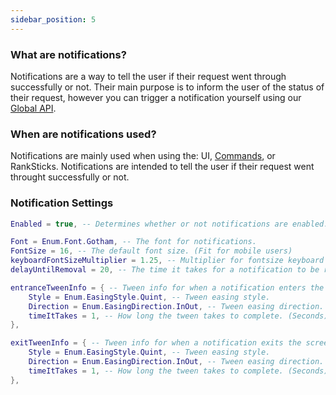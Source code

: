 ```yaml
---
sidebar_position: 5
---
```


### What are notifications?
Notifications are a way to tell the user if their request went through successfully or not. Their main purpose is to inform the user of the status of their request, however you can trigger a notification yourself using our [Global API](/VibezAPI/docs/Features/Global).

### When are notifications used?
Notifications are mainly used when using the: UI, [Commands](/VibezAPI/docs/Features/Commands/About/), or RankSticks. Notifications are intended to tell the user if their request went throught successfully or not.

### Notification Settings
```lua
Enabled = true, -- Determines whether or not notifications are enabled.

Font = Enum.Font.Gotham, -- The font for notifications.
FontSize = 16, -- The default font size. (Fit for mobile users)
keyboardFontSizeMultiplier = 1.25, -- Multiplier for fontsize keyboard users
delayUntilRemoval = 20, -- The time it takes for a notification to be removed.

entranceTweenInfo = { -- Tween info for when a notification enters the screen.
    Style = Enum.EasingStyle.Quint, -- Tween easing style.
    Direction = Enum.EasingDirection.InOut, -- Tween easing direction.
    timeItTakes = 1, -- How long the tween takes to complete. (Seconds)
},

exitTweenInfo = { -- Tween info for when a notification exits the screen.
    Style = Enum.EasingStyle.Quint, -- Tween easing style.
    Direction = Enum.EasingDirection.InOut, -- Tween easing direction.
    timeItTakes = 1, -- How long the tween takes to complete. (Seconds)
},
```